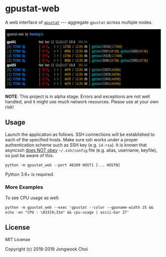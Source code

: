 gpustat-web
===========

A web interface of [`gpustat`][gpustat] ---
aggregate `gpustat` across multiple nodes.

<p align="center">
  <img src="screenshot.png" width="800" height="192" />
</p>

**NOTE**: This project is in alpha stage. Errors and exceptions are not well handled, and it might use much network resources. Please use at your own risk!


Usage
-----

Launch the application as follows. SSH connections will be established to each of the specified hosts.
Make sure ssh works under a proper authentication scheme such as SSH key (e.g. `id-rsa`).
It is known that asyncssh [does NOT obey](https://github.com/ronf/asyncssh/issues/108) `~/.ssh/config` file
(e.g. alias, username, keyfile), so just be aware of this.

```
python -m gpustat_web --port 48109 HOST1 [... HOSTN]
```

Python 3.6+ is required.

[gpustat]: https://github.com/wookayin/gpustat/



### More Examples

To see CPU usage as well:

```
python -m gpustat_web --exec 'gpustat --color --gpuname-width 25 && echo -en "CPU : \033[0;31m" && cpu-usage | ascii-bar 27'
```


License
-------

MIT License

Copyright (c) 2018-2019 Jongwook Choi
